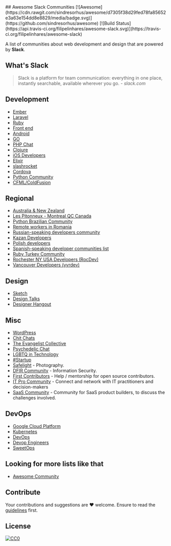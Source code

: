 <div class="github-widget" data-repo="filipelinhares/awesome-slack"></div>
## Awesome Slack Communities [![Awesome](https://cdn.rawgit.com/sindresorhus/awesome/d7305f38d29fed78fa85652e3a63e154dd8e8829/media/badge.svg)](https://github.com/sindresorhus/awesome)
[![Build Status](https://api.travis-ci.org/filipelinhares/awesome-slack.svg)](https://travis-ci.org/filipelinhares/awesome-slack)

A list of communities about web development and design that are powered by **Slack**.

## What's Slack
> Slack is a platform for team communication: everything in one place, instantly searchable, available wherever you go. *- slack.com*


## Development
- [Ember](https://ember-community-slackin.herokuapp.com/)
- [Laravel](https://larachat.co/)
- [Ruby](https://rubydevelopers.typeform.com/to/l7WVWl)
- [Front end](https://frontenddevelopers.org/)
- [Android](https://androidchat.co/)
- [GO](https://docs.google.com/forms/d/e/1FAIpQLScNsNXbz2SCLH5hVNoZS0C70nPAXv730SW9F3K1g6iVvlcUTg/viewform?fbzx=4754263898376949596)
- [PHP Chat](https://phpchat.co)
- [Clojure](http://clojurians.net/)
- [iOS Developers](https://ios-developers.io/)
- [Elixir](https://elixir-slackin.herokuapp.com/)
- [slashrocket](https://slashrocket.io/)
- [Cordova](http://slack.cordova.io/)
- [Python Community](https://pythoncommunity.herokuapp.com/)
- [CFML/ColdFusion](https://cfml-slack.herokuapp.com/)


## Regional
- [Australia & New Zealand](http://devanz.co)
- [Les Pitonneux - Montreal QC Canada](https://pitonneux.slack.com)
- [Python Brazilian Community](http://slack-pythonbrasil.herokuapp.com/)
- [Remote workers in Romania](https://github.com/filipelinhares/awesome-slack/blob/master/weworkremotely.slack.com/)
- [Russian-speaking developers community](https://rusdevs.herokuapp.com/)
- [Kazan Developers](https://devkzn.slack.com/)
- [Polish developers](http://slackin.devstyle.pl/)
- [Spanish-speaking developer communities list](https://github.com/comunidad-tecnologica/awesome-spanish-slack-dev-groups)
- [Ruby Turkey Community](https://rubytr.herokuapp.com/)
- [Rochester NY USA Developers (RocDev)](https://rocdev.org/)
- [Vancouver Developers (yvrdev)](https://yvrdev.slack.com/)

## Design
- [Sketch](http://teamsketch.io/)
- [Design Talks](https://docs.google.com/forms/d/e/1FAIpQLSeKT_LC8kKTzJ4JjmgVQVpfl24i1qBkjJ7TYyQcNHL7fBQkYQ/viewform?c=0&w=1)
- [Designer Hangout](https://www.designerhangout.co/)

## Misc
- [WordPress](https://make.wordpress.org/chat/)
- [Chit Chats](http://www.chitchats.co/)
- [The Evangelist Collective](https://github.com/evangelistcollective/)
- [Psychedelic Chat](http://psychedelicchat.com/)
- [LGBTQ in Technology](https://lgbtq.technology/)
- [#Startup](http://startup.chat)
- [Safelight](http://safelight.herokuapp.com/) - Photography.
- [DFIR Community](https://rishi28.typeform.com/to/sTbTI8) - Information Security.
- [First Contributors](https://firstcontributors.slack.com/join/shared_invite/enQtNjkxNzQwNzA2MTMwLTVhMWJjNjg2ODRlNWZhNjIzYjgwNDIyZWYwZjhjYTQ4OTBjMWM0MmFhZDUxNzBiYzczMGNiYzcxNjkzZDZlMDM#/) - Help / mentorship for open source contributors.
- [IT Pro Community](https://www.electric.ai/it-pro-slack) - Connect and network with IT practitioners and decision-makers
- [SaaS Community](https://join.slack.com/t/saas-hgv7803/shared_invite/zt-qwvrywyr-8DmSpEzBiSWD2WQuB9r9pw) - Community for SaaS product builders, to discuss the challenges involved.

## DevOps
- [Google Cloud Platform](http://bit.ly/gcp-slack)
- [Kubernetes](http://slack.kubernetes.io/)
- [DevOps](https://devopschat.co/)
- [Devop Engineers](https://www.devopsengineers.com/)
- [SweetOps](https://slack.cloudposse.com/)
## Looking for more lists like that
- [Awesome Community](https://github.com/phpearth/awesome-community)

## Contribute
Your contributions and suggestions are :heart: welcome. Ensure to read the [guidelines](https://github.com/filipelinhares/awesome-slack/blob/master/CONTRIBUTING.md) first.

## License
[![CC0](http://mirrors.creativecommons.org/presskit/buttons/88x31/svg/cc-zero.svg)](https://creativecommons.org/publicdomain/zero/1.0/)